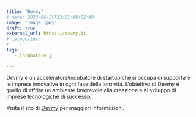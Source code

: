 ```yaml
---
title: "Devmy"
# date: 2023-06-11T13:05:09+02:00
image: "image.jpeg"
draft: true
external_url: https://devmy.it
# categories:
#    - 
tags:
   - incubatore 🐣

---
```


Devmy è un acceleratore/incubatore di startup che si occupa di supportare le imprese innovative in ogni fase della loro vita. L'obiettivo di Devmy è quello di offrire un ambiente favorevole alla creazione e al sviluppo di imprese tecnologiche di successo. 

Visita il sito di [Devmy](https://devmy.it/) per maggiori informazioni.